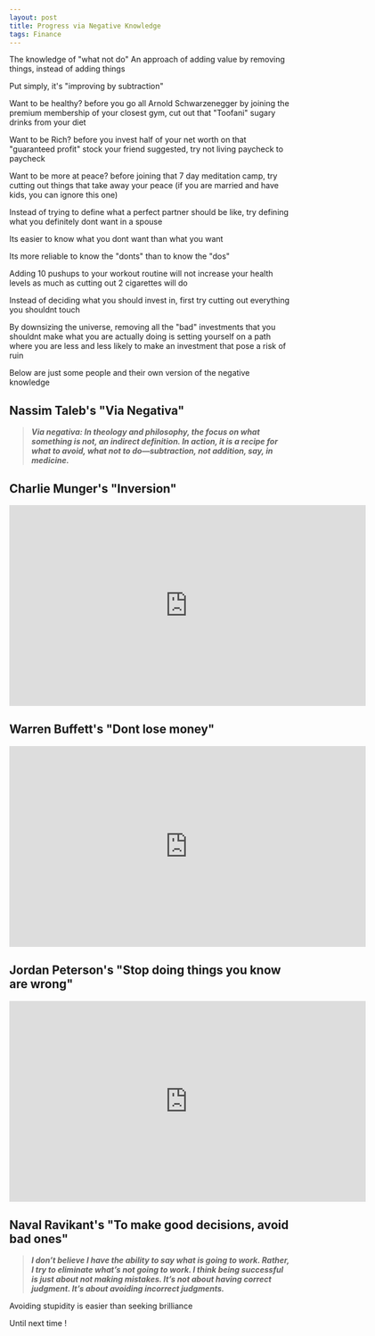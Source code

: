 ```yaml
---
layout: post
title: Progress via Negative Knowledge
tags: Finance 
---
```


The knowledge of "what not do"
An approach of adding value by removing things, instead of adding things

Put simply, it's "improving by subtraction"

Want to be healthy? before you go all Arnold Schwarzenegger by joining the premium membership of your closest gym, cut out that "Toofani" sugary drinks from your diet

Want to be Rich? before you invest half of your net worth on that "guaranteed profit" stock your friend suggested, try not living paycheck to paycheck

Want to be more at peace? before joining that 7 day meditation camp, try cutting out things that take away your peace (if you are married and have kids, you can ignore this one)

Instead of trying to define what a perfect partner should be like, try defining what you definitely dont want in a spouse

Its easier to know what you dont want than what you want

Its more reliable to know the "donts" than to know the "dos"

Adding 10 pushups to your workout routine will not increase your health levels as much as cutting out 2 cigarettes will do

Instead of deciding what you should invest in, first try cutting out everything you shouldnt touch

By downsizing the universe, removing all the "bad" investments that you shouldnt make what you are actually doing is setting yourself on a path where you are less and less likely to make an investment that pose a risk of ruin

Below are just some people and their own version of the negative knowledge
## Nassim Taleb's "Via Negativa"
> **_Via negativa: In theology and philosophy, the focus on what something is not, an indirect definition. In action, it is a recipe for what to avoid, what not to do—subtraction, not addition, say, in medicine._**

## Charlie Munger's "Inversion"
<iframe width="640" height="360" src="https://www.youtube.com/embed/LWpSyYr0mfY" title="Charlie Munger: Invert, always invert (Mental models to use in your life) " frameborder="0" allow="accelerometer; autoplay; clipboard-write; encrypted-media; gyroscope; picture-in-picture; web-share" allowfullscreen></iframe>

## Warren Buffett's "Dont lose money"
<iframe width="640" height="360" src="https://www.youtube.com/embed/vCpT-UmVf3g" title="Warren Buffett: &quot;Rule #1: Never lose money. Rule #2: Never forget rule #1.&quot;" frameborder="0" allow="accelerometer; autoplay; clipboard-write; encrypted-media; gyroscope; picture-in-picture; web-share" allowfullscreen></iframe>


## Jordan Peterson's "Stop doing things you know are wrong"
<iframe width="640" height="360" src="https://www.youtube.com/embed/5FXOqSuo1bU" title="Stop Doing the Things That You Know Are Wrong" frameborder="0" allow="accelerometer; autoplay; clipboard-write; encrypted-media; gyroscope; picture-in-picture; web-share" allowfullscreen></iframe>


## Naval Ravikant's "To make good decisions, avoid bad ones"

> **_I don’t believe I have the ability to say what is going to work. Rather, I try to eliminate what’s not going to work. I think being successful is just about not making mistakes. It’s not about having correct judgment. It’s about avoiding incorrect judgments._**
> 

Avoiding stupidity is easier than seeking brilliance

Until next time !
